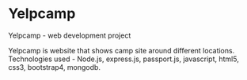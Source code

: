 # Yelpcamp
Yelpcamp - web development project

Yelpcamp is website that shows camp site around different locations.
Technologies used - Node.js, express.js, passport.js, javascript, html5, css3, bootstrap4, mongodb.

